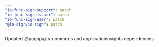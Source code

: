 ```yaml
---
"io-func-sign-support": patch
"io-func-sign-issuer": patch
"io-func-sign-user": patch
"@io-sign/io-sign": patch
---
```


Updated @pagopa/ts-commons and applicationinsights dependencies
